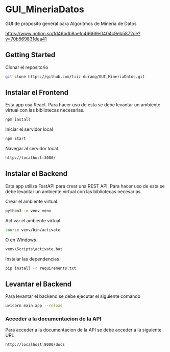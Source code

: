 # GUI_MineriaDatos

GUI de proposito general para Algoritmos de Mineria de Datos

https://www.notion.so/fd46bdb9aefc46669e0404c9eb5872ce?v=70b569831dea41

## Getting Started

Clonar el repositorio 

```bash
git clone https://github.com/liiz-durang/GUI_MineriaDatos.git
```

## Instalar el Frontend
Esta app usa React.
Para hacer uso de esta se debe levantar un ambiente virtual con las bibliotecas necesarias.

```bash
npm install
```

Iniciar el servidor local 

```bash
npm start
```

Navegar al servidor local 

```bash
http://localhost:3000/
```

## Instalar el Backend

Esta app utiliza FastAPI para crear una REST API.
Para hacer uso de esta se debe levantar un ambiente virtual con las bibliotecas necesarias.

Crear el ambiente virtual

```bash
python3 -m venv venv
```

Activar el ambiente virtual

```bash
source venv/bin/activate
```

O en Windows

```bash
venv\Scripts\activate.bat
```

Instalar las dependencias

```bash
pip install -r requirements.txt
```

## Levantar el Backend

Para levantar el backend se debe ejecutar el siguiente comando

```bash
uvicorn main:app --reload
```

### Acceder a la documentacion de la API

Para acceder a la documentacion de la API se debe acceder a la siguiente URL

```
http://localhost:8000/docs
```
